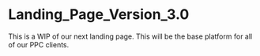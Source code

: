 # Landing_Page_Version_3.0

This is a WIP of our next landing page.  This will be the base platform for all of our PPC clients.
